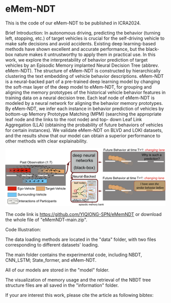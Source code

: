 # eMem-NDT
This is the code of our eMem-NDT to be published in ICRA2024.

Brief Introduction: In autonomous driving, predicting the behavior (turning left, stopping, etc.) of target vehicles is crucial for the self-driving vehicle to make safe decisions and avoid accidents. Existing deep learning-based methods have shown excellent and accurate performance, but the black-box nature makes it untrustworthy to apply them in practical use. In this work, we explore the interpretability of behavior prediction of target vehicles by an Episodic Memory implanted Neural Decision Tree (abbrev. eMem-NDT). The structure of eMem-NDT is constructed by hierarchically clustering the text embedding of vehicle behavior descriptions. eMem-NDT is a neural-backed part of a pre-trained deep learning model by changing the soft-max layer of the deep model to eMem-NDT, for grouping and aligning the memory prototypes of the historical vehicle behavior features in training data on a neural decision tree. Each leaf node of eMem-NDT is modeled by a neural network for aligning the behavior memory prototypes. By eMem-NDT, we infer each instance in behavior prediction of vehicles by bottom-up Memory Prototype Matching (MPM) (searching the appropriate leaf node and the links to the root node) and top- down Leaf Link Aggregation (LLA) (obtaining the probability of future behaviors of vehicles for certain instances). We validate eMem-NDT on BLVD and LOKI datasets, and the results show that our model can obtain a superior performance to other methods with clear explainability.

![image](https://github.com/JWFangit/eMem-NDT/blob/main/eMem-NDT.png)

The code link is https://github.com/YIQIONG-SPN/eMemNDT or download the whole file of "eMemNDT-main.zip".

Code Illustration:

The data loading methods are located in the "data" folder, with two files corresponding to different datasets' loading.

The main folder contains the experimental code, including NBDT, CNN_LSTM; State_former, and eMem-NDT.

All of our models are stored in the "model" folder.

The visualization of memory usage and the retrieval of the NBDT tree structure files are all saved in the "information" folder.

If your are interest this work, please cite the article as following bibtex:
